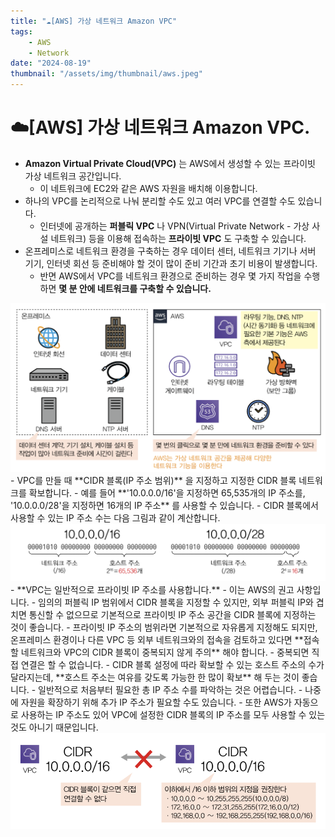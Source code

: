 ```yaml
---
title: "☁️[AWS] 가상 네트워크 Amazon VPC"
tags:
    - AWS
    - Network
date: "2024-08-19"
thumbnail: "/assets/img/thumbnail/aws.jpeg"
---
```


# ☁️[AWS] 가상 네트워크 Amazon VPC.
- **Amazon Virtual Private Cloud(VPC)** 는 AWS에서 생성할 수 있는 프라이빗 가상 네트워크 공간입니다.
    - 이 네트워크에 EC2와 같은 AWS 자원을 배치해 이용합니다.
- 하나의 VPC를 논리적으로 나눠 분리할 수도 있고 여러 VPC를 연결할 수도 있습니다.
    - 인터넷에 공개하는 **퍼블릭 VPC** 나 VPN(Virtual Private Network - 가상 사설 네트워크) 등을 이용해 접속하는 **프라이빗 VPC** 도 구축할 수 있습니다.
- 온프레미스로 네트워크 환경을 구축하는 경우 데이터 센터, 네트워크 기기나 서버 기기, 인터넷 회선 등 준비해야 할 것이 많이 준비 기간과 초기 비용이 발생합니다.
    - 반면 AWS에서 VPC를 네트워크 환경으로 준비하는 경우 몇 가지 작업을 수행하면 **몇 분 안에 네트워크를 구축할 수 있습니다.**
<img src = "https://github.com/devKobe24/images2/blob/main/AWS/AWS-VPC.png?raw=true">
- VPC를 만들 때 **CIDR 블록(IP 주소 범위)** 을 지정하고 지정한 CIDR 블록 네트워크를 확보합니다.
    - 예를 들어 **'10.0.0.0/16'을 지정하면 65,535개의 IP 주소를, '10.0.0.0/28'을 지정하면 16개의 IP 주소** 를 사용할 수 있습니다.
        - CIDR 블록에서 사용할 수 있는 IP 주소 수는 다음 그림과 같이 계산합니다.
<img src = "https://github.com/devKobe24/images2/blob/main/AWS/AWS-CIDR.png?raw=true">
- **VPC는 일반적으로 프라이빗 IP 주소를 사용합니다.**
    - 이는 AWS의 권고 사항입니다.
        - 임의의 퍼블릭 IP 범위에서 CIDR 블록을 지정할 수 있지만, 외부 퍼블릭 IP와 겹치면 통신할 수 없으므로 기본적으로 프라이빗 IP 주소 공간을 CIDR 블록에 지정하는 것이 좋습니다.
- 프라이빗 IP 주소의 범위라면 기본적으로 자유롭게 지정해도 되지만, 온프레미스 환경이나 다른 VPC 등 외부 네트워크와의 접속을 검토하고 있다면 **접속할 네트워크와 VPC의 CIDR 블록이 중복되지 않게 주의** 해야 합니다.
    - 중복되면 직접 연결은 할 수 없습니다.
- CIDR 블록 설정에 따라 확보할 수 있는 호스트 주소의 수가 달라지는데, **호스트 주소는 여유를 갖도록 가능한 한 많이 확보** 해 두는 것이 좋습니다.
    - 일반적으로 처음부터 필요한 총 IP 주소 수를 파악하는 것은 어렵습니다.
        - 나중에 자원을 확장하기 위해 추가 IP 주소가 필요할 수도 있습니다.
            - 또한 AWS가 자동으로 사용하는 IP 주소도 있어 VPC에 설정한 CIDR 블록의 IP 주소를 모두 사용할 수 있는 것도 아니기 때문입니다.
<img src = "https://github.com/devKobe24/images2/blob/main/AWS/AWS-CIDR-DUPLICATION.png?raw=true">
